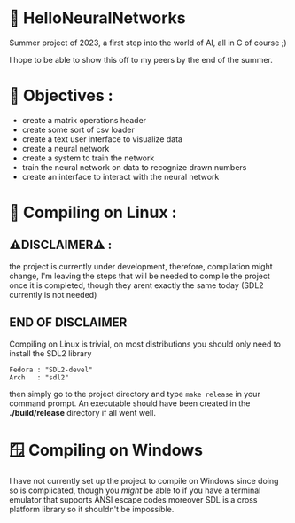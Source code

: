 # 🧠 HelloNeuralNetworks
Summer project of 2023, a first step into the world of AI, all in C of course ;)

I hope to be able to show this off to my peers by the end of the summer.

# 📜 Objectives :
* create a matrix operations header
* create some sort of csv loader
* create a text user interface to visualize data
* create a neural network
* create a system to train the network
* train the neural network on data to recognize drawn numbers
* create an interface to interact with the neural network

# 🐧 Compiling on Linux :

## ⚠️DISCLAIMER⚠️ : 

the project is currently under development, therefore, compilation might change, 
I'm leaving the steps that will be needed to compile the project once it is completed,
though they arent exactly the same today (SDL2 currently is not needed)

## END OF DISCLAIMER

Compiling on Linux is trivial, on most distributions you should only need to install the SDL2 library
```
Fedora : "SDL2-devel"
Arch   : "sdl2"

```
then simply go to the project directory and type ```make release``` in your command prompt.
An executable should have been created in the **./build/release** directory if all went well.

# 🪟 Compiling on Windows

I have not currently set up the project to compile on Windows since doing so is complicated,
though you *might* be able to if you have a terminal emulator that supports ANSI escape codes
moreover SDL is a cross platform library so it shouldn't be impossible.
